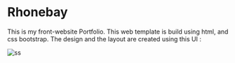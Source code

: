 # Rhonebay

This is my front-website Portfolio. This web template is build using html, and css bootstrap.
The design and the layout are created using this UI :

![ss](https://user-images.githubusercontent.com/63756219/203927500-c05a41be-175d-4bee-b86b-ee84dde5de06.jpg)
